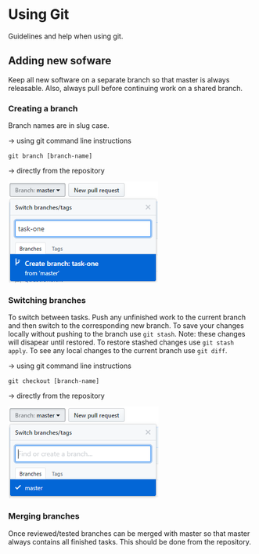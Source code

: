 # Using Git

Guidelines and help when using git.

## Adding new sofware

Keep all new software on a separate branch so that master is always releasable.
Also, always pull before continuing work on a shared branch.

### Creating a branch

Branch names are in slug case.

-> using git command line instructions
```
git branch [branch-name]
```

-> directly from the repository

![](https://raw.githubusercontent.com/kphillips2/MindPalace/master/branch_add.png)

### Switching branches

To switch between tasks. Push any unfinished work to the current branch and then switch to the corresponding new branch.
To save your changes locally without pushing to the branch use ``git stash``. Note: these changes will disapear until restored.
To restore stashed changes use ``git stash apply``.
To see any local changes to the current branch use ``git diff``.

-> using git command line instructions
```
git checkout [branch-name]
```

-> directly from the repository

![](https://raw.githubusercontent.com/kphillips2/MindPalace/master/branch_switching.png)

### Merging branches

Once reviewed/tested branches can be merged with master so that master always contains all finished tasks. This should be done from the repository.
